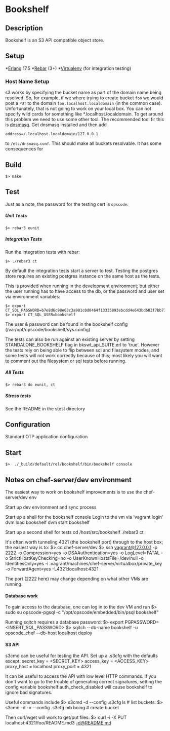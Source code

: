 Bookshelf
=========

Description
-----------

  Bookshelf is an S3 API compatible object store.

Setup
-----

*[Erlang](http://www.erlang.org) 17.5
*[Rebar](https://github.com/rebar/rebar3) (3+)
*[Virtualenv](http://pypi.python.org/pypi/virtualenv) (for integration testing)

### Host Name Setup

s3 works by specifying the bucket name as part of the domain name
being resolved. So, for example, if we where trying to create bucket
`foo` we would post a `PUT` to the domain `foo.localhost.localdomain`
(in the common case). Unfortunately, that is not going to work on your
local box. You can not specify wild cards for something like
*.localhost.localdomain. To get around this problem we need to use
some other tool. The recommended tool fir this is
[dnsmasq](http://www.thekelleys.org.uk/dnsmasq/doc.html). Get dnsmasq
installed and then add

    address=/.localhost.localdomain/127.0.0.1

to `/etc/dnsmasq.conf`. This should make all buckets resolvable. It has some consequences for


Build
-----

    $> make

Test
----

Just as a note, the password for the testing cert is `opscode`.

##### Unit Tests

    $> rebar3 eunit

##### Integration Tests

Run the integration tests with rebar:

    $> ./rebar3 ct

By default the integration tests start a server to test. Testing the
postgres store requires an existing postgres instance on the same
host as the tests.

This is provided when running in the development environment; but
either the user running has to have access to the db, or the password
and user set via environment variables:

    $> export CT_SQL_PASSWORD=b7e8d6c98e03c3a981c0d0464f13335893ebcdd4e643bd603f7bb77e8236846101a4fdd7db13c8cd
    $> export CT_SQL_USER=bookshelf

The user & password can be found in the bookshelf config (/var/opt/opscode/bookshelf/sys.config)

The tests can also be run against an existing server by setting
STANDALONE\_BOOKSHELF flag in bkswt\_api\_SUITE.erl to
'true'. However the tests rely on being able to flip between sql and
filesystem modes, and some tests will not work correctly because of
this; most likely you will want to comment out the filesystem or sql
tests before running.

##### All Tests

    $> rebar3 do eunit, ct



##### Stress tests
See the README in the stest directory

Configuration
-------------

  Standard OTP application configuration

Start
-----

    $>  ./_build/default/rel/bookshelf/bin/bookshelf console


Notes on chef-server/dev environment
---------------------
The easiest way to work on bookshelf improvements is to use the
chef-server/dev env

Start up dev environment and sync process

Start up a shell for the bookshelf console
  Login to the vm via 'vagrant login'
  dvm load bookshelf
  dvm start bookshelf

Start up a second shell for tests
cd /host/src/bookshelf
./rebar3 ct

It's often worth tunneling 4321 (the bookshelf port) through to the
host box; the easiest way is to:
    $> cd chef-server/dev
    $> ssh vagrant@127.0.0.1 -p 2222 -o Compression=yes -o DSAAuthentication=yes -o LogLevel=FATAL -o StrictHostKeyChecking=no -o UserKnownHostsFile=/dev/null -o IdentitiesOnly=yes -i .vagrant/machines/chef-server/virtualbox/private_key -o ForwardAgent=yes -L4321:localhost:4321

The port (2222 here) may change depending on what other VMs are running.


#### Database work

To gain access to the database, one can log in to the dev VM and run
    $> sudo su opscode-pgsql -c "/opt/opscode/embedded/bin/psql bookshelf"

Running sqitch requires a database password:
    $> export PGPASSWORD=<INSERT_SQL_PASSWORD>
    $> sqitch --db-name bookshelf -u opscode_chef --db-host localhost deploy



#### S3 API

s3cmd can be useful for testing the API. Set up a .s3cfg with the
defaults except:
secret\_key = <SECRET\_KEY>
access\_key = <ACCESS\_KEY>
proxy\_host = localhost
proxy\_port = 4321

It can be useful to access the API with low level HTTP commands. If
you don't want to go to the trouble of generating correct signatures,
setting the config variable bookshelf:auth\_check\_disabled will cause
bookshelf to ignore bad signatures.

Useful commands include
    $> s3cmd -d --config .s3cfg ls  # list buckets:
    $> s3cmd -d -v --config .s3cfg mb boing # create bucket
  
Then curl/wget will work to get/put files: 
    $> curl -i -X PUT  localhost:4321/foo/README.md3  -d@README.md


